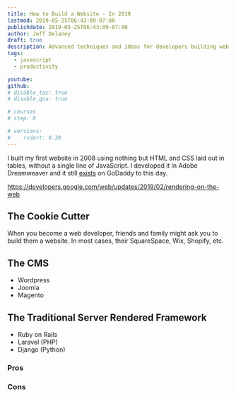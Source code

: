 ```yaml
---
title: How to Build a Website - In 2019
lastmod: 2019-05-25T06:43:09-07:00
publishdate: 2019-05-25T06:43:09-07:00
author: Jeff Delaney
draft: true
description: Advanced techniques and ideas for developers building web applications
tags:
  - javascript
  - productivity

youtube:
github:
# disable_toc: true
# disable_qna: true

# courses
# step: 0

# versions:
#    rxdart: 0.20
---
```


I built my first website in 2008 using nothing but HTML and CSS laid out in tables, without a single line of JavaScript. I developed it in Adobe Dreamweaver and it still [exists](http://junglesupplyco.com) on GoDaddy to this day.

https://developers.google.com/web/updates/2019/02/rendering-on-the-web

## The Cookie Cutter

When you become a web developer, friends and family might ask you to build them a website. In most cases, their SquareSpace, Wix, Shopify, etc.

## The CMS

- Wordpress
- Joomla
- Magento

## The Traditional Server Rendered Framework

- Ruby on Rails
- Laravel (PHP)
- Django (Python)

### Pros

### Cons
